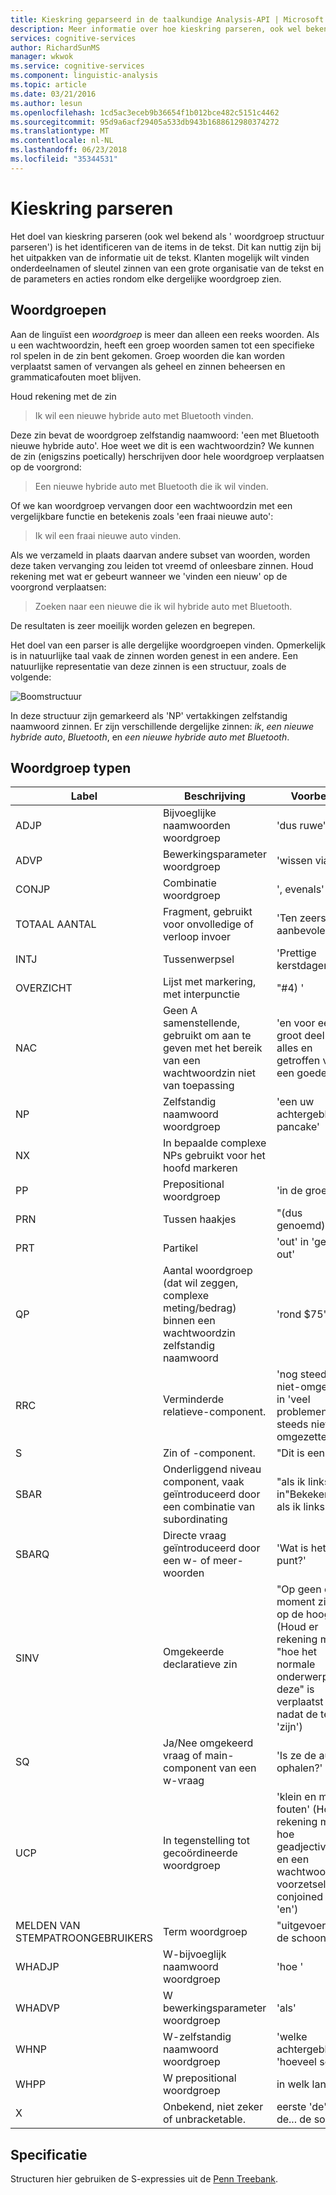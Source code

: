 ```yaml
---
title: Kieskring geparseerd in de taalkundige Analysis-API | Microsoft Docs
description: Meer informatie over hoe kieskring parseren, ook wel bekend als 'woorden parseren van de structuur' zinnen tekst identificeert.
services: cognitive-services
author: RichardSunMS
manager: wkwok
ms.service: cognitive-services
ms.component: linguistic-analysis
ms.topic: article
ms.date: 03/21/2016
ms.author: lesun
ms.openlocfilehash: 1cd5ac3eceb9b36654f1b012bce482c5151c4462
ms.sourcegitcommit: 95d9a6acf29405a533db943b1688612980374272
ms.translationtype: MT
ms.contentlocale: nl-NL
ms.lasthandoff: 06/23/2018
ms.locfileid: "35344531"
---
```

# <a name="constituency-parsing"></a>Kieskring parseren

Het doel van kieskring parseren (ook wel bekend als ' woordgroep structuur parseren') is het identificeren van de items in de tekst.
Dit kan nuttig zijn bij het uitpakken van de informatie uit de tekst.
Klanten mogelijk wilt vinden onderdeelnamen of sleutel zinnen van een grote organisatie van de tekst en de parameters en acties rondom elke dergelijke woordgroep zien.

## <a name="phrases"></a>Woordgroepen

Aan de linguïst een *woordgroep* is meer dan alleen een reeks woorden.
Als u een wachtwoordzin, heeft een groep woorden samen tot een specifieke rol spelen in de zin bent gekomen.
Groep woorden die kan worden verplaatst samen of vervangen als geheel en zinnen beheersen en grammaticafouten moet blijven.

Houd rekening met de zin

> Ik wil een nieuwe hybride auto met Bluetooth vinden.

Deze zin bevat de woordgroep zelfstandig naamwoord: 'een met Bluetooth nieuwe hybride auto'.
Hoe weet we dit is een wachtwoordzin?
We kunnen de zin (enigszins poetically) herschrijven door hele woordgroep verplaatsen op de voorgrond:

> Een nieuwe hybride auto met Bluetooth die ik wil vinden.

Of we kan woordgroep vervangen door een wachtwoordzin met een vergelijkbare functie en betekenis zoals 'een fraai nieuwe auto':

> Ik wil een fraai nieuwe auto vinden.

Als we verzameld in plaats daarvan andere subset van woorden, worden deze taken vervanging zou leiden tot vreemd of onleesbare zinnen.
Houd rekening met wat er gebeurt wanneer we 'vinden een nieuw' op de voorgrond verplaatsen:

> Zoeken naar een nieuwe die ik wil hybride auto met Bluetooth.

De resultaten is zeer moeilijk worden gelezen en begrepen.

Het doel van een parser is alle dergelijke woordgroepen vinden.
Opmerkelijk is in natuurlijke taal vaak de zinnen worden genest in een andere.
Een natuurlijke representatie van deze zinnen is een structuur, zoals de volgende:

![Boomstructuur](./Images/tree.png)

In deze structuur zijn gemarkeerd als 'NP' vertakkingen zelfstandig naamwoord zinnen.
Er zijn verschillende dergelijke zinnen: *ik*, *een nieuwe hybride auto*, *Bluetooth*, en *een nieuwe hybride auto met Bluetooth*.

## <a name="phrase-types"></a>Woordgroep typen

| Label | Beschrijving | Voorbeeld |
|-------|-------------|---------|
|ADJP   | Bijvoeglijke naamwoorden woordgroep | 'dus ruwe' |
|ADVP   | Bewerkingsparameter woordgroep | 'wissen via' |
|CONJP  | Combinatie woordgroep | ', evenals' |
|TOTAAL AANTAL   | Fragment, gebruikt voor onvolledige of verloop invoer | 'Ten zeerste aanbevolen...' |
|INTJ   | Tussenwerpsel | 'Prettige kerstdagen' |
|OVERZICHT    | Lijst met markering, met interpunctie | "#4) ' |
|NAC    | Geen A samenstellende, gebruikt om aan te geven met het bereik van een wachtwoordzin niet van toepassing |  'en voor een groot deel' in 'u alles en getroffen voor een goede' |
|NP | Zelfstandig naamwoord woordgroep | 'een uw achtergebleven pancake' |
|NX | In bepaalde complexe NPs gebruikt voor het hoofd markeren| |
|PP | Prepositional woordgroep| 'in de groep' |
|PRN    | Tussen haakjes| "(dus genoemd)" |
|PRT    | Partikel| 'out' in 'geripte out' |
|QP | Aantal woordgroep (dat wil zeggen, complexe meting/bedrag) binnen een wachtwoordzin zelfstandig naamwoord| 'rond $75' |
|RRC    | Verminderde relatieve-component.| 'nog steeds niet-omgezette' in 'veel problemen nog steeds niet-omgezette' |
|S  | Zin of -component. | "Dit is een zin."
|SBAR   | Onderliggend niveau component, vaak geïntroduceerd door een combinatie van subordinating | "als ik links' in"Bekeken rond als ik links."|
|SBARQ  | Directe vraag geïntroduceerd door een w- of meer-woorden | 'Wat is het punt?' |
|SINV   | Omgekeerde declaratieve zin | "Op geen enkel moment zijn ze op de hoogte." (Houd er rekening mee "hoe het normale onderwerp deze" is verplaatst naar nadat de term 'zijn') |
|SQ | Ja/Nee omgekeerd vraag of main-component van een w-vraag | 'Is ze de auto ophalen?' |
|UCP    | In tegenstelling tot gecoördineerde woordgroep| 'klein en met fouten' (Houd er rekening mee hoe geadjectiveerde en een wachtwoordzin voorzetsel zijn conjoined met 'en')|
|MELDEN VAN STEMPATROONGEBRUIKERS | Term woordgroep | "uitgevoerd in de schoonen" |
|WHADJP | W-bijvoeglijk naamwoord woordgroep | 'hoe ' |
|WHADVP | W bewerkingsparameter woordgroep| 'als' |
|WHNP   | W-zelfstandig naamwoord woordgroep| 'welke achtergebleven', 'hoeveel soep'|
|WHPP   | W prepositional woordgroep| in welk land"'|
|X  | Onbekend, niet zeker of unbracketable.| eerste 'de' in ' de... de soep ' |


## <a name="specification"></a>Specificatie

Structuren hier gebruiken de S-expressies uit de [Penn Treebank](https://www.cis.upenn.edu/~treebank/).
